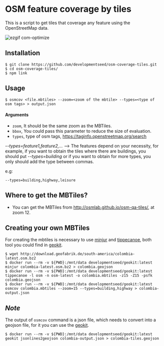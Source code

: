 # OSM feature coverage by tiles

This is a script to get tiles that coverage any feature using the OpenStreetMap data.

![ezgif com-optimize](https://user-images.githubusercontent.com/1152236/54037072-437c7400-418b-11e9-85f7-1f4da4684352.gif)


## Installation

```
$ git clone https://github.com/developmentseed/osm-coverage-tiles.git
$ cd osm-coverage-tiles/
$ npm link
```

## Usage

```
$ osmcov <file.mbtiles> --zoom=<zoom of the mbtile> --types=<type of osm tags> > output.json
```

#### Arguments

- `zoom`, It should be the same zoom as the MBTiles.
- `bbox`, You could pass this parameter to reduce the size of evaluation.
- `types`, type of osm tags, https://taginfo.openstreetmap.org/search

*--types=feature1,feature2,...* --> The features depend on your necessity, for example, if you want to obtain the tiles where there are buildings, you should put *--types=building* or if you want to obtain for more types, you only should add the type between commas.

e.g:

```
--types=building,highway,leisure
```

## Where to get the MBTiles?

- You can get the MBTiles from http://osmlab.github.io/osm-qa-tiles/, at zoom 12.

## Creating your own MBTiles

For creating the mbtiles is necessary to use [minjur](https://github.com/mapbox/minjur) and [tippecanoe](https://github.com/mapbox/tippecanoe), both tool you could find in [geokit](https://github.com/developmentseed/geokit).

```
$ wget http://download.geofabrik.de/south-america/colombia-latest.osm.bz2
$ docker run --rm -v ${PWD}:/mnt/data developmentseed/geokit:latest minjur colombia-latest.osm.bz2 > colombia.geojson
$ docker run --rm -v ${PWD}:/mnt/data developmentseed/geokit:latest tippecanoe -l osm -n osm-latest -o colombia.mbtiles -z15 -Z15 -psfk colombia.geojson
$ docker run --rm -v ${PWD}:/mnt/data developmentseed/geokit:latest osmcov colombia.mbtiles --zoom=15 --types=building,highway > colombia-output.json
```

## *Note*

The output of `osmcov` command is a json file, which needs to convert into a geojson file, for it you can use the [geokit](https://github.com/developmentseed/geokit).

```
$ docker run --rm -v ${PWD}:/mnt/data developmentseed/geokit:latest geokit jsonlines2geojson colombia-output.json > colombia-tiles.geojson
```